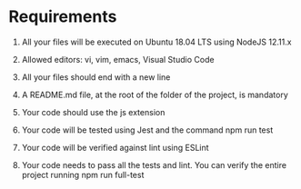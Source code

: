 # Requirements

1. All your files will be executed on Ubuntu 18.04 LTS using NodeJS 12.11.x

2. Allowed editors: vi, vim, emacs, Visual Studio Code

3. All your files should end with a new line

4. A README.md file, at the root of the folder of the project, is mandatory

5. Your code should use the js extension

6. Your code will be tested using Jest and the command npm run test

7. Your code will be verified against lint using ESLint

8. Your code needs to pass all the tests and lint. You can verify the entire project running npm run full-test